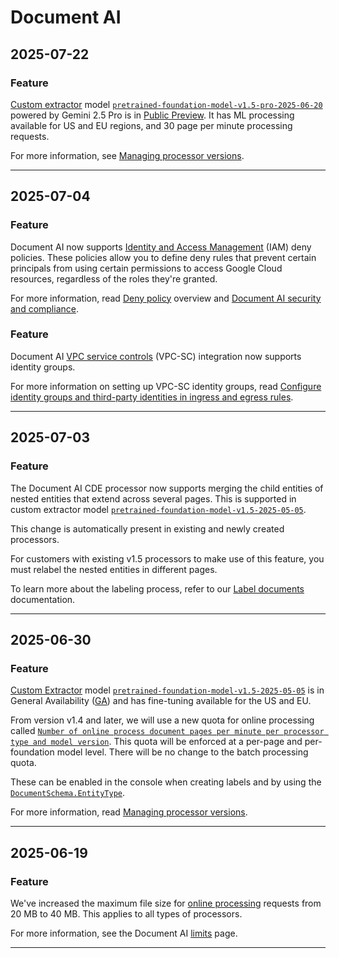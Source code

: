 # Document AI

## 2025-07-22

### Feature

[Custom extractor](https://cloud.google.com/document-ai/docs/ce-with-genai) model [`pretrained-foundation-model-v1.5-pro-2025-06-20`](https://cloud.google.com/document-ai/docs/processors-list#processor_cde) powered by Gemini 2.5 Pro is in [Public Preview](https://cloud.google.com/products/#product-launch-stages). It has ML processing available for US and EU regions, and 30 page per minute processing requests.

For more information, see [Managing processor versions](https://cloud.google.com/document-ai/docs/manage-processor-versions#import).

---
## 2025-07-04

### Feature

Document AI now supports [Identity and Access Management](https://cloud.google.com/iam/docs/overview) (IAM) deny policies. These policies allow you to define deny rules that prevent certain principals from using certain permissions to access Google Cloud resources, regardless of the roles they're granted.

For more information, read [Deny policy](https://cloud.google.com/iam/docs/deny-overview) overview and [Document AI security and compliance](https://cloud.google.com/document-ai/docs/security).

### Feature

Document AI [VPC service controls](https://cloud.google.com/vpc-service-controls/docs/overview) (VPC-SC) integration now supports identity groups.

For more information on setting up VPC-SC identity groups, read [Configure identity groups and third-party identities in ingress and egress rules](https://cloud.google.com/vpc-service-controls/docs/configure-identity-groups).

---
## 2025-07-03

### Feature

The Document AI CDE processor now supports merging the child entities of nested entities that extend across several pages. This is supported in custom extractor model [`pretrained-foundation-model-v1.5-2025-05-05`](https://cloud.google.com/document-ai/docs/processors-list#processor_cde).

This change is automatically present in existing and newly created processors.

For customers with existing v1.5 processors to make use of this feature, you must relabel the nested entities in different pages.

To learn more about the labeling process, refer to our [Label documents](https://cloud.google.com/document-ai/docs/label-documents) documentation.

---
## 2025-06-30

### Feature

[Custom Extractor](https://cloud.google.com/document-ai/docs/ce-with-genai) model [`pretrained-foundation-model-v1.5-2025-05-05`](https://cloud.google.com/document-ai/docs/processors-list#processor_cde) is in General Availability ([GA](https://cloud.google.com/products/#product-launch-stages)) and has fine-tuning available for the US and EU.

From version v1.4 and later, we will use a new quota for online processing called [`Number of online process document pages per minute per processor type and model version`](https://cloud.google.com/document-ai/quotas#quotas_list). This quota will be enforced at a per-page and per-foundation model level. There will be no change to the batch processing quota.

These can be enabled in the console when creating labels and by using the [`DocumentSchema.EntityType`](https://cloud.google.com/document-ai/docs/reference/rpc/google.cloud.documentai.v1#entitytype).

For more information, read [Managing processor versions](https://cloud.google.com/document-ai/docs/manage-processor-versions#import).

---
## 2025-06-19

### Feature

We've increased the maximum file size for [online processing](https://cloud.google.com/document-ai/docs/reference/rest/v1/projects.locations.processors/process) requests from 20 MB to 40 MB. This applies to all types of processors.

For more information, see the Document AI [limits](https://cloud.google.com/document-ai/limits#content_limits) page.

---
